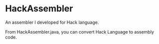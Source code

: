 # HackAssembler
An assembler I developed for Hack language.

From HackAssembler.java, you can convert Hack Language to assembly code.
